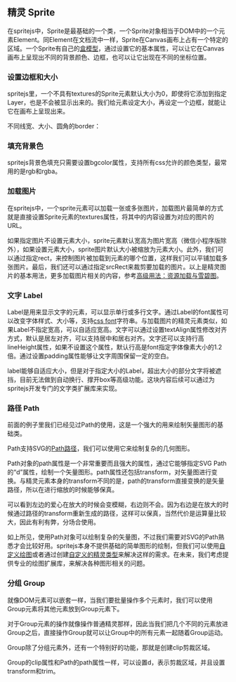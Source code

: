 ## 精灵 Sprite

在spritejs中，Sprite是最基础的一个类，一个Sprite对象相当于DOM中的一个元素Element。同Element在文档流中一样，Sprite在Canvas画布上占有一个特定的区域。一个Sprite有自己的[盒模型](/zh-cn/guide/boxmodel)，通过设置它的基本属性，可以让它在Canvas画布上呈现出不同的背景颜色、边框，也可以让它出现在不同的坐标位置。

### 设置边框和大小

spritejs里，一个不具有textures的Sprite元素默认大小为0，即使将它添加到指定Layer，也是不会被显示出来的。我们给元素设定大小，再设定一个边框，就能让它在画布上呈现出来。

<div id="border-and-size" class="sprite-container"></div>

不同线宽、大小、圆角的border：

<!-- demo: border-and-size -->

### 填充背景色

spritejs背景色填充只需要设置bgcolor属性，支持所有css允许的颜色类型，最常用的是rgb和rgba。

<div id="bgcolor" class="sprite-container"></div>

<!-- demo: bgcolor -->

### 加载图片

在spritejs中，一个sprite元素可以加载一张或多张图片，加载图片最简单的方式就是直接设置Sprite元素的textures属性，将其中的内容设置为对应的图片的URL。

<div id="textures" class="sprite-container"></div>

如果指定图片不设置元素大小，sprite元素默认宽高为图片宽高（微信小程序版除外），如果设置元素大小，sprite图片默认大小被缩放为元素大小。此外，我们可以通过指定rect，来控制图片被加载到元素的哪个位置，这样我们可以平铺加载多张图片。最后，我们还可以通过指定srcRect来裁剪要加载的图片。以上是精灵图片的基本用法，更多加载图片相关的内容，参考[高级用法：资源加载与雪碧图](/zh-cn/guide/resource)。

<!-- demo: textures -->

### 文字 Label

Label是用来显示文字的元素，可以显示单行或多行文字。通过Label的font属性可以改变字体样式、大小等，支持[css font](https://developer.mozilla.org/en-US/docs/Web/CSS/font)字符串。与加载图片的精灵元素类似，如果Label不指定宽高，可以自适应宽高。文字可以通过设置textAlign属性修改对齐方式，默认是居左对齐，可以支持居中和居右对齐。文字还可以支持行高lineHeight属性，如果不设置这个属性，默认行高是font指定字体像素大小的1.2倍。通过设置padding属性能够让文字周围保留一定的空白。

<div id="label-text" class="sprite-container"></div>

<!-- demo: label-text -->

label能够自适应大小，但是对于指定大小的Label，超出大小的部分文字将被遮挡，目前无法做到自动换行、撑开box等高级功能。这块内容后续可以通过为spritejs开发专门的文字类扩展库来实现。

### 路径 Path

前面的例子里我们已经见过Path的使用，这是一个强大的用来绘制矢量图形的基础类。

Path支持SVG的[Path路径](https://developer.mozilla.org/zh-CN/docs/Web/SVG/Tutorial/Paths)，我们可以使用它来绘制复杂的几何图形。

<div id="svgpath" class="sprite-container"></div>

<!-- demo: svgpath -->

Path对象的path属性是一个非常重要而且强大的属性，通过它能够指定SVG Path的“d”属性，绘制一个矢量图形。path属性还包括transform，对矢量图进行变换。与精灵元素本身的transform不同的是，path的transform直接变换的是矢量路径，所以在进行缩放的时候能够保真。

<div id="svgpath-transform" class="sprite-container"></div>

可以看到左边的爱心在放大的时候会变模糊，右边则不会。因为右边是在放大的时候通过路径的transform重新生成的路径，这样可以保真，当然代价是运算量比较大，因此有利有弊，分场合使用。

<!-- demo: svgpath-transform -->

如上所见，使用Path对象可以绘制复杂的矢量图，不过我们需要对SVG的Path熟悉才会比较好用。spritejs本身不提供基础的简单图形的绘制，但我们可以使用[自定义绘图](/zh-cn/guide/events#元素和绘图事件)或者通过创建[自定义的精灵类型](/zh-cn/guide/nodes)来解决这样的需求。在未来，我们考虑提供专业的绘图扩展库，来解决各种图形相关的问题。

### 分组 Group

就像DOM元素可以嵌套一样，当我们要批量操作多个元素时，我们可以使用Group元素将其他元素放到Group元素下。

<div id="group" class="sprite-container"></div>

对于Group元素的操作就像操作普通精灵那样，因此当我们把几个不同的元素放进Group之后，直接操作Group就可以让Group中的所有元素一起随着Group运动。

<!-- demo: group -->

Group除了分组元素外，还有一个特别好的功能，那就是创建clip剪裁区域。

<div id="group-clip" class="sprite-container"></div>

<!-- demo: group-clip -->

Group的clip属性和Path的path属性一样，可以设置d，表示剪裁区域，并且设置transform和trim。


<script src="/js/elements.js"></script>